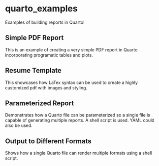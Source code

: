 # quarto_examples
Examples of building reports in Quarto!

## Simple PDF Report
This is an example of creating a very simple PDF report in Quarto incorporating programatic tables and plots.

## Resume Template
This showcases how LaTex syntax can be used to create a highly customized pdf with images and styling.

## Parameterized Report
Demonstrates how a Quarto file can be parameterized so a single file is capable of generating multiple reports. A shell script is used. YAML could also be used.

## Output to Different Formats
Shows how a single Quarto file can render multiple formats using a shell script.
